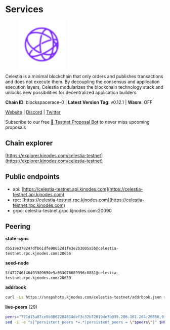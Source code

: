 # Services

<figure><img src="https://raw.githubusercontent.com/kj89/cosmos-images/main/logos/celestia.png" width="150" alt=""><figcaption></figcaption></figure>

Celestia is a minimal blockchain that only orders and publishes transactions and  does not execute them. By decoupling the consensus and application execution layers,  Celestia modularizes the blockchain technology stack and unlocks new possibilities  for decentralized application builders.

**Chain ID**: blockspacerace-0 | **Latest Version Tag**: v0.12.1 | **Wasm**: OFF

[Website](https://celestia.org) | [Discord](https://discord.gg/celestiacommunity) | [Twitter](https://twitter.com/CelestiaOrg)



Subscribe to our free [🤖 Testnet Proposal Bot](https://t.me/kjnodes_testnet_proposal_bot) to never miss upcoming proposals


## Chain explorer
[https://explorer.kjnodes.com/celestia-testnet](https://explorer.kjnodes.com/celestia-testnet)

## Public endpoints

* api: [https://celestia-testnet.api.kjnodes.com](https://celestia-testnet.api.kjnodes.com)
* rpc: [https://celestia-testnet.rpc.kjnodes.com](https://celestia-testnet.rpc.kjnodes.com)
* grpc: celestia-testnet.grpc.kjnodes.com:20090

## Peering

**state-sync**

```text
d5519e378247dfb61dfe90652d1fe3e2b3005a5b@celestia-testnet.rpc.kjnodes.com:20656
```

**seed-node**

```text
3f472746f46493309650e5a033076689996c8881@celestia-testnet.rpc.kjnodes.com:20659
```

**addrbook**
```bash
curl -Ls https://snapshots.kjnodes.com/celestia-testnet/addrbook.json > $HOME/.celestia-app/config/addrbook.json
```

**live-peers** (29)
```bash
peers="721d15a87ce8b3062284614def3c32b72019de5b@35.206.161.204:26656,9fd9275b49d478bf8352dc160dc0e9a184011098@217.182.194.152:26656,af66f28f19f747bd2b5a18d91d143dc8e035f86a@47.147.226.228:52656,19879d1fdf925d85f6892209297e27801184be63@89.116.31.225:26656,afa8e3de3c304db0fae0113428c1747081df35a2@194.163.134.232:26656,3ef426538e3b8bfa274aa9a442583bbbda71942f@185.144.99.12:26656,5fa6853eb52bc3a5ff1fe56b988515d16644819a@65.21.232.33:2000,a20a5f47307049619d2fe689f3c33f1f7ab9470c@162.55.245.144:2130,2b8f5b788108c593378ce0dad8faff180b854cb4@185.56.139.86:26656,e4fa11cfb413d69d95dc90a0e12125b091b1d574@51.158.115.159:26656,cb0c8eab8b18c4c6a2d0cc030d1b0787656b61bb@65.108.137.39:26656,fb9fc76ee67cd021b913752b49560dd9184688f2@135.181.216.215:36656,8f14ec71e1d712c912c27485a169c2519628cfb6@185.225.232.196:21656,fedea9723696360d429a23792225594779cc7cd7@65.108.231.124:11656,7a89c8c63ee0a305d236eabb435ea54f1c08d3dd@125.143.190.194:17002,e85b086d236a2c9a4d285e6d44126bb6fc6a1555@131.153.158.209:26656,24770b73138ee6a2113e4c35b5e3525749c21350@109.238.11.182:26656,768ac4ece936ca4eb01b763c119edb74c53b58b2@135.181.26.67:26656,38a3604c87e19301b2a028ef0b4a0735014de749@64.25.109.145:26656,10297d22a2f1f66bfb9f2c8f7d7152660bfffd92@65.109.32.148:26116,9497e0c783d5cb9b18f6addfcf2f25cdc4d5d1a2@148.113.153.79:36656,508706c7c37a7a5e4c99c4581d9334cbad34cb86@37.27.2.226:26656,0293f2cf7184da95bc6ea6ff31c7e97578b9c7ff@65.109.106.95:26656,f94f42134de575d00a75f8b2f77e4c56cdb750fc@88.217.142.187:26696,92e7087b3dec79fb2b8105e5a61935d28927d511@45.83.104.218:2000,6855a5168a860ca61b876c12cf7882b3be4ad58a@35.210.7.124:26656,e35144c78e110e2fa9c8ccdce919ae7b028d106d@3.144.212.128:31380,d5519e378247dfb61dfe90652d1fe3e2b3005a5b@65.109.68.190:20656,f44d744448c0b6c4b722bb6ae62d31a800d447ef@66.94.127.235:26656"
sed -i -e "s|^persistent_peers *=.*|persistent_peers = \"$peers\"|" $HOME/.celestia-app/config/config.toml
```
